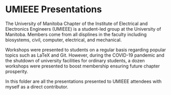 # UMIEEE Presentations

The University of Manitoba Chapter of the Institute of Electrical and Electronics Engineers (UMIEEE) is a student-led group at the University of Manitoba. Members come from all displines in the faculty including biosystems, civil, computer, electrical, and mechanical.

Workshops were presented to students on a regular basis regarding popular topics such as LaTeX and Git. However, during the COVID-19 pandemic and the shutdown of university facilities for ordinary students, a dozen workshops were presented to boost membership ensuring future chapter prosperity.

In this folder are all the presentations presented to UMIEEE attendees with myself as a direct contributor.
